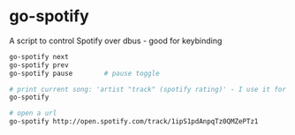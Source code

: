 go-spotify
==========

A script to control Spotify over dbus - good for keybinding

```sh
go-spotify next
go-spotify prev
go-spotify pause		# pause toggle

# print current song: 'artist "track" (spotify rating)' - I use it for conky
go-spotify

# open a url
go-spotify http://open.spotify.com/track/1ipS1pdAnpqTz0QMZePTz1

```
